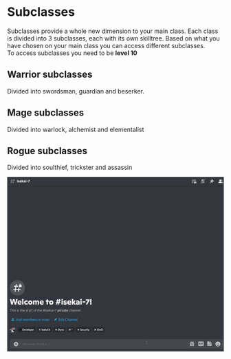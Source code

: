 # Subclasses

Subclasses provide a whole new dimension to your main class. Each class is divided into 3 subclasses, each with its own skilltree. Based on what you have chosen on your main class you can access different subclasses.<br>
To access subclasses you need to be **level 10** 

## Warrior subclasses
Divided into swordsman, guardian and beserker. 

## Mage subclasses
Divided into warlock, alchemist and elementalist

## Rogue subclasses
Divided into soulthief, trickster and assassin

<img src = "../../assets/subclass.gif">